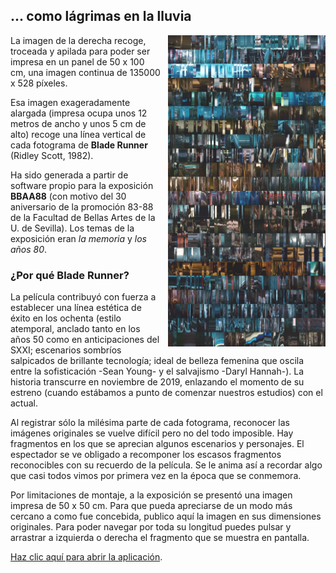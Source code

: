 ## ... como lágrimas en la lluvia

<img style = "float: right; width: 50%; margin: 0 0 10px 10px" src = "img/como_lagrimas.png">

La imagen de la derecha recoge, troceada y apilada para poder ser impresa en un panel de 50 x 100 cm, una imagen continua de 135000 x 528 píxeles.

Esa imagen exageradamente alargada (impresa ocupa unos 12 metros de ancho y unos 5 cm de alto) recoge una línea vertical de cada fotograma de **Blade Runner** (Ridley Scott, 1982).

Ha sido generada a partir de software propio para la exposición **BBAA88** (con motivo del 30 aniversario de la promoción 83-88 de la Facultad de Bellas Artes de la U. de Sevilla). Los temas de la exposición eran _la memoria_ y _los años 80_.

### ¿Por qué Blade Runner?

La película contribuyó con fuerza a establecer una línea estética de éxito en los ochenta (estilo atemporal, anclado tanto en los años 50 como en anticipaciones del SXXI; escenarios sombríos salpicados de brillante tecnología; ideal de belleza femenina que oscila entre la sofisticación -Sean Young- y el salvajismo -Daryl Hannah-). La historia transcurre en noviembre de 2019, enlazando el momento de su estreno (cuando estábamos a punto de comenzar nuestros estudios) con el actual.

Al registrar sólo la milésima parte de cada fotograma, reconocer las imágenes originales se vuelve difícil pero no del todo imposible. Hay fragmentos en los que se aprecian algunos escenarios y personajes. El espectador se ve obligado a recomponer los escasos fragmentos reconocibles con su recuerdo de la película. Se le anima así a recordar algo que casi todos vimos por primera vez en la época que se conmemora.

Por limitaciones de montaje, a la exposición se presentó una imagen impresa de 50 x 50 cm. Para que pueda apreciarse de un modo más cercano a como fue concebida, publico aquí la imagen en sus dimensiones originales. Para poder navegar por toda su longitud puedes pulsar y arrastrar a izquierda o derecha el fragmento que se muestra en pantalla.

[Haz clic aquí para abrir la aplicación][ff42e6c2].

  [ff42e6c2]: /como_lagrimas/ "Clic aquí"
